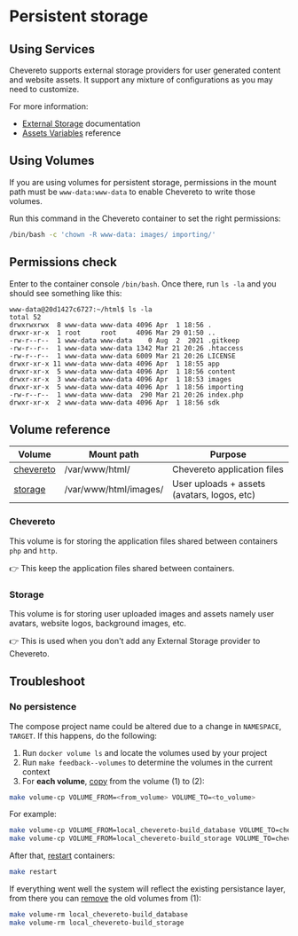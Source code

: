 # Persistent storage

## Using Services

Chevereto supports external storage providers for user generated content and website assets. It support any mixture of configurations as you may need to customize.

For more information:

* [External Storage](https://v4-admin.chevereto.com/features/external-storage.html) documentation
* [Assets Variables](https://v4-docs.chevereto.com/application/configuration/environment.html#assets-variables) reference

## Using Volumes

If you are using volumes for persistent storage, permissions in the mount path must be `www-data:www-data` to enable Chevereto to write those volumes.

Run this command in the Chevereto container to set the right permissions:

```sh
/bin/bash -c 'chown -R www-data: images/ importing/'
```

## Permissions check

Enter to the container console `/bin/bash`. Once there, run `ls -la` and you should see something like this:

```plain
www-data@20d1427c6727:~/html$ ls -la
total 52
drwxrwxrwx  8 www-data www-data 4096 Apr  1 18:56 .
drwxr-xr-x  1 root     root     4096 Mar 29 01:50 ..
-rw-r--r--  1 www-data www-data    0 Aug  2  2021 .gitkeep
-rw-r--r--  1 www-data www-data 1342 Mar 21 20:26 .htaccess
-rw-r--r--  1 www-data www-data 6009 Mar 21 20:26 LICENSE
drwxr-xr-x 11 www-data www-data 4096 Apr  1 18:55 app
drwxr-xr-x  5 www-data www-data 4096 Apr  1 18:56 content
drwxr-xr-x  3 www-data www-data 4096 Apr  1 18:53 images
drwxr-xr-x  5 www-data www-data 4096 Apr  1 18:56 importing
-rw-r--r--  1 www-data www-data  290 Mar 21 20:26 index.php
drwxr-xr-x  2 www-data www-data 4096 Apr  1 18:56 sdk
```

## Volume reference

| Volume                  | Mount path            | Purpose                                     |
| ----------------------- | --------------------- | ------------------------------------------- |
| [chevereto](#chevereto) | /var/www/html/        | Chevereto application files                 |
| [storage](#storage)     | /var/www/html/images/ | User uploads + assets (avatars, logos, etc) |

### Chevereto

This volume is for storing the application files shared between containers `php` and `http`.

👉 This keep the application files shared between containers.

### Storage

This volume is for storing user uploaded images and assets namely user avatars, website logos, background images, etc.

👉 This is used when you don't add any External Storage provider to Chevereto.

## Troubleshoot

### No persistence

The compose project name could be altered due to a change in `NAMESPACE`, `TARGET`. If this happens, do the following:

1. Run `docker volume ls` and locate the volumes used by your project
2. Run `make feedback--volumes` to determine the volumes in the current context
3. For **each volume**, [copy](VOLUMES.md#volume-copy) from the volume (1) to (2):

```sh
make volume-cp VOLUME_FROM=<from_volume> VOLUME_TO=<to_volume>
```

For example:

```sh
make volume-cp VOLUME_FROM=local_chevereto-build_database VOLUME_TO=chevereto_chevereto_database
make volume-cp VOLUME_FROM=local_chevereto-build_storage VOLUME_TO=chevereto_chevereto_storage
```

After that, [restart](DOCKER-COMPOSE.md#restart) containers:

```sh
make restart
```

If everything went well the system will reflect the existing persistance layer, from there you can [remove](VOLUMES.md#volume-remove) the old volumes from (1):

```sh
make volume-rm local_chevereto-build_database
make volume-rm local_chevereto-build_storage
```
